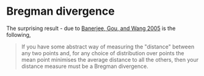 # Bregman divergence

The surprising result - due to [Banerjee, Gou, and Wang 2005](https://ieeexplore.ieee.org/document/1459065) is the following,

> If you have some abstract way of measuring the "distance" between any two points and, for any choice of distribution over points the mean point minimises the average distance to all the others, then your distance measure must be a Bregman divergence.
